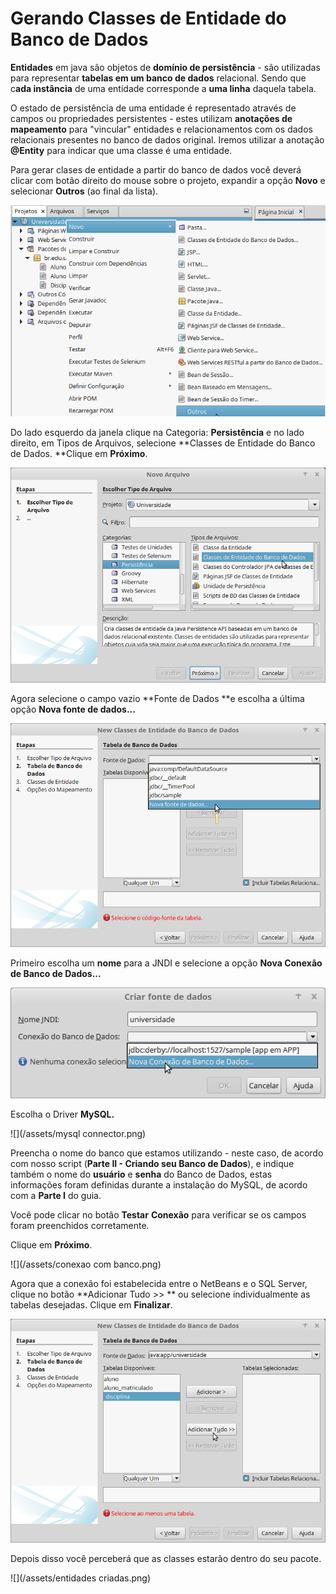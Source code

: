 # Gerando Classes de Entidade do Banco de Dados

**Entidades** em java são objetos de **domínio de persistência** - são utilizadas para representar **tabelas em um banco de dados** relacional. Sendo que c**ada instância** de uma entidade corresponde a **uma linha** daquela tabela.

O estado de persistência de uma entidade é representado através de campos ou propriedades persistentes - estes utilizam **anotações de mapeamento** para "vincular" entidades e relacionamentos com os dados relacionais presentes no banco de dados original. Iremos utilizar a anotação **@Entity** para indicar que uma classe é uma entidade.

Para gerar clases de entidade a partir  do banco de dados você deverá clicar  com botão direito do mouse sobre o projeto, expandir a opção **Novo** e selecionar **Outros** \(ao final da lista\).

![](/assets/1.png)

Do lado esquerdo da janela clique na Categoria: **Persistência** e no lado direito, em Tipos de Arquivos, selecione **Classes de Entidade do Banco de Dados. **Clique em **Próximo**.

![](/assets/2.png)

Agora selecione o campo vazio **Fonte de Dados **e escolha a última opção **Nova fonte de dados...**

![](/assets/importando.png)

Primeiro escolha um **nome** para a JNDI e selecione a opção **Nova Conexão de Banco de Dados...**

![](/assets/jndi.png)

Escolha o Driver **MySQL.**

![](/assets/mysql connector.png)

Preencha o nome do banco que estamos utilizando - neste caso, de acordo com nosso script (**Parte II - Criando seu Banco de Dados**), e indique também o nome do **usuário** e **senha** do Banco de Dados, estas informações foram definidas durante a instalação do MySQL, de acordo com a **Parte I** do guia.

Você pode clicar no botão **Testar** **Conexão** para verificar se os campos foram preenchidos corretamente.

Clique em **Próximo**.

![](/assets/conexao com banco.png)

Agora que a conexão foi estabelecida entre o NetBeans e o SQL Server, clique no botão **Adicionar Tudo &gt;&gt; ** ou selecione individualmente as tabelas desejadas. Clique em **Finalizar**. 

![](/assets/entidades.png)

Depois disso você perceberá que as classes estarão dentro do seu pacote.

![](/assets/entidades criadas.png)
